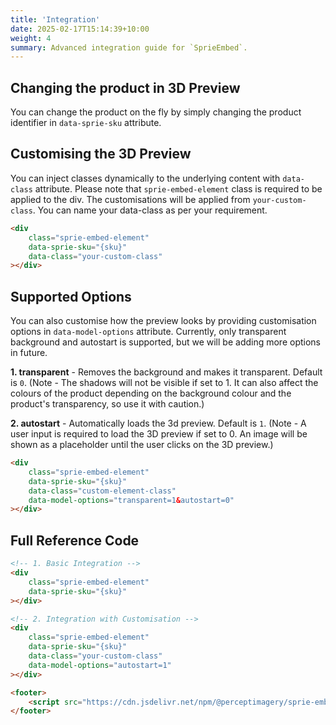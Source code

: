 ```yaml
---
title: 'Integration'
date: 2025-02-17T15:14:39+10:00
weight: 4
summary: Advanced integration guide for `SprieEmbed`.
---
```


## Changing the product in 3D Preview

You can change the product on the fly by simply changing the product identifier in `data-sprie-sku` attribute.

## Customising the 3D Preview

You can inject classes dynamically to the underlying content with `data-class` attribute. Please note that `sprie-embed-element` class is required to be applied to the div. The customisations will be applied from `your-custom-class`. You can name your data-class as per your requirement.

```HTML
<div
    class="sprie-embed-element"
    data-sprie-sku="{sku}"
    data-class="your-custom-class"
></div>

```

## Supported Options

You can also customise how the preview looks by providing customisation options in `data-model-options` attribute. Currently, only transparent background and autostart is supported, but we will be adding more options in future.

**1. transparent** - Removes the background and makes it transparent. Default is `0`. (Note - The shadows will not be visible if set to 1. It can also affect the colours of the product depending on the background colour and the product's transparency, so use it with caution.)

**2. autostart** - Automatically loads the 3d preview. Default is `1`. (Note - A user input is required to load the 3D preview if set to 0. An image will be shown as a placeholder until the user clicks on the 3D preview.)

```HTML
<div
    class="sprie-embed-element"
    data-sprie-sku="{sku}"
    data-class="custom-element-class"
    data-model-options="transparent=1&autostart=0"
></div>

```

## Full Reference Code

```HTML
<!-- 1. Basic Integration -->
<div
    class="sprie-embed-element"
    data-sprie-sku="{sku}"
></div>

<!-- 2. Integration with Customisation -->
<div
    class="sprie-embed-element"
    data-sprie-sku="{sku}"
    data-class="your-custom-class"
    data-model-options="autostart=1"
></div>

<footer>
    <script src="https://cdn.jsdelivr.net/npm/@perceptimagery/sprie-embed@latest?apikey={apikey}"> </script>
</footer>
```
